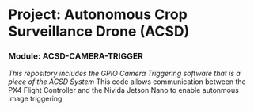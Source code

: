 # Project: Autonomous Crop Surveillance Drone (ACSD)

### **Module: ACSD-CAMERA-TRIGGER**
*This repository includes the GPIO Camera Triggering software that is a piece of the ACSD System*
This code allows communication between the PX4 Flight Controller and the Nivida Jetson Nano to enable autonmous image triggering
